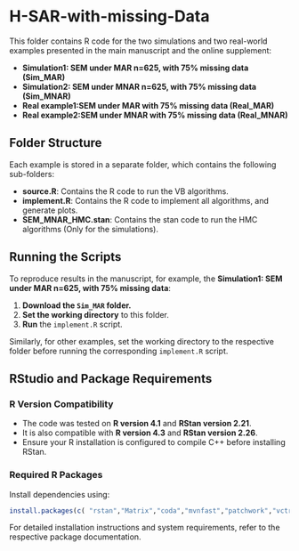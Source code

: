# H-SAR-with-missing-Data


This folder contains R code for the two simulations and two real-world examples presented in the main manuscript and the online supplement:

- **Simulation1: SEM under MAR n=625, with **75%** missing data (Sim_MAR)**
- **Simulation2: SEM under MNAR n=625, with **75%** missing data (Sim_MNAR)**
- **Real example1:SEM under MAR with **75%** missing data (Real_MAR)**
- **Real example2:SEM under MNAR with **75%** missing data (Real_MNAR)**

## Folder Structure

Each example is stored in a separate folder, which contains the following sub-folders:

- **source.R**: Contains the R code to run the VB algorithms.
- **implement.R**: Contains the R code to implement all algorithms, and generate plots.
- **SEM_MNAR_HMC.stan**: Contains the stan code to run the HMC algorithms (Only for the simulations).

## Running the Scripts

To reproduce results in the manuscript, for example, the **Simulation1: SEM under MAR n=625, with **75%** missing data**:

1. **Download the `Sim_MAR` folder.**
2. **Set the working directory** to this folder.
3. **Run** the `implement.R` script.

Similarly, for other examples, set the working directory to the respective folder before running the corresponding `implement.R` script.

<!--### **Reproducing Pre-Saved Results**

To generate plots and output using pre-saved data:

- Set `rerun_vb` and `rerun_hmc` in the `*_main.R` script to `FALSE`. The script will load results automatically.
- To re-run the VB and HMC algorithms from scratch, set `rerun_vb` and `rerun_hmc` to `TRUE`.

### **Supplementary Sections**

- **Section S3 (Variance Testing)**: Run `var_test_*.R` files in `Logistic/var_test` and `Polypharmacy/var_test` folders.
- **Section S4 (Repeated Simulations)**: Run `*_multi_sims.R` files in `1_Linear/multi_sims/`, `2_Logistic/multi_sims/`, and `5_Poisson/multi_sims/` folders.

The flag `use_tempering` (default: `TRUE`) enables the damped version of VB, as used in the paper.-->

## RStudio and Package Requirements

### **R Version Compatibility**

- The code was tested on **R version 4.1** and **RStan version 2.21**.
- It is also compatible with **R version 4.3** and **RStan version 2.26**.
- Ensure your R installation is configured to compile C++ before installing RStan.

### **Required R Packages**

Install dependencies using:

```r
install.packages(c( "rstan","Matrix","coda","mvnfast","patchwork","vctrs","tidyr","igraph", "ggplot2", "MASS", "spdep","tictoc" ,"mvtnorm", "dplyr","reshape2","spatialreg"))
```


For detailed installation instructions and system requirements, refer to the respective package documentation.
